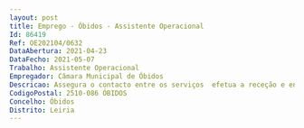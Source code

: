 ```yaml
--- 
layout: post
title: Emprego - Óbidos - Assistente Operacional
Id: 86419
Ref: OE202104/0632
DataAbertura: 2021-04-23
DataFecho: 2021-05-07
Trabalho: Assistente Operacional
Empregador: Câmara Municipal de Óbidos
Descricao: Assegura o contacto entre os serviços  efetua a receção e entrega de expediente  anuncia mensagens  presta informações verbais ou telefónicas  procede  ao  registo  dos  utentes  e  é  responsável  pelo  pagamento  das  mensalidades  de  utilização  dos  espaços  desportivos   responsável  pela limpeza dos espaços sempre que necessário.
CodigoPostal: 2510-086 ÓBIDOS
Concelho: Óbidos
Distrito: Leiria
--- 
```

